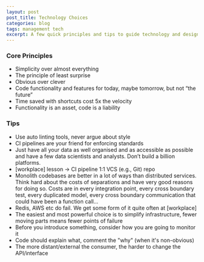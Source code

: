 ```yaml
---
layout: post
post_title: Technology Choices
categories: blog
tags: management tech
excerpt: A few quick principles and tips to guide technology and design choices.
---
```

### Core Principles

- Simplicity over almost everything
- The principle of least surprise
- Obvious over clever
- Code functionality and features for today, maybe tomorrow, but not “the future”
- Time saved with shortcuts cost 5x the velocity
- Functionality is an asset, code is a liability

### Tips

- Use auto linting tools, never argue about style
- CI pipelines are your friend for enforcing standards
- Just have all your data as well organised and as accessible as possible and have a few data scientists and analysts. Don’t build a billion platforms.
- [workplace] lesson → CI pipeline 1:1 VCS (e.g., Git) repo
- Monolith codebases are better in a lot of ways than distributed services. Think hard about the costs of separations and have very good reasons for doing so. Costs are in every integration point, every cross boundary test, every duplicated model, every cross boundary communication that could have been a function call...
- Redis, AWS etc do fail. We get some form of it quite often at [workplace]
- The easiest and most powerful choice is to simplify infrastructure, fewer moving parts means fewer points of failure
- Before you introduce something, consider how you are going to monitor it
- Code should explain what, comment the "why" (when it's non-obvious)
- The more distant/external the consumer, the harder to change the API/interface
